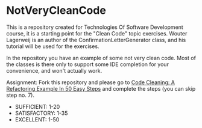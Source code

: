 # NotVeryCleanCode
This is a repository created for Technologies Of Software Development course, 
it is a starting point for the "Clean Code" topic exercises. 
Wouter Lagerweij is an author of the ConfirmationLetterGenerator class, 
and his tutorial will be used for the exercises.

In the repository you have an example of some not very clean code. 
Most of the classes is there only to support some IDE completion for your convenience,
and won't actually work.

Assignment: 
Fork this repository and please go to 
[Code Cleaning: A Refactoring Example In 50 Easy Steps](https://www.lagerweij.com/2011/05/28/code-cleaning-a-refactoring-example-in-50-easy-steps) and complete the steps (you can skip step no. 7).

* SUFFICIENT: 1-20
* SATISFACTORY: 1-35
* EXCELLENT: 1-50